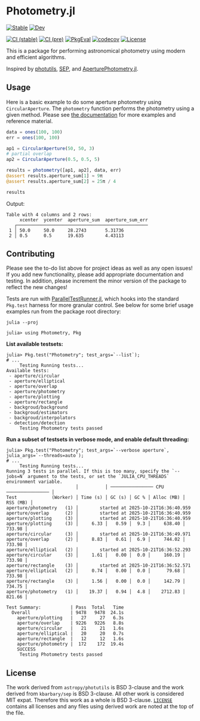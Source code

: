 # Photometry.jl

[![Stable](https://img.shields.io/badge/docs-stable-blue.svg)](https://juliaastro.org/Photometry/stable)
[![Dev](https://img.shields.io/badge/docs-dev-blue.svg)](https://juliaastro.org/Photometry.jl/dev)

[![CI (stable)](https://github.com/JuliaAstro/Photometry.jl/actions/workflows/ci_stable.yml/badge.svg)](https://github.com/JuliaAstro/Photometry.jl/actions/workflows/ci_stable.yml)
[![CI (pre)](https://github.com/JuliaAstro/Photometry.jl/actions/workflows/ci_pre.yml/badge.svg)](https://github.com/JuliaAstro/Photometry.jl/actions/workflows/ci_pre.yml)
[![PkgEval](https://juliaci.github.io/NanosoldierReports/pkgeval_badges/P/Photometry.svg)](https://juliaci.github.io/NanosoldierReports/pkgeval_badges/report.html)
[![codecov](https://codecov.io/gh/JuliaAstro/Photometry.jl/graph/badge.svg?token=lqTjxxg5dg)](https://codecov.io/gh/JuliaAstro/Photometry.jl)
[![License](https://img.shields.io/badge/License-BSD%203--Clause-orange.svg)](https://opensource.org/licenses/BSD-3-Clause)

This is a package for performing astronomical photometry using modern and efficient algorithms.

Inspired by [photutils](https://github.com/astropy/photutils), [SEP](https://github.com/kbarbary/sep), and [AperturePhotometry.jl](https://github.com/kbarbary/AperturePhotometry.jl).

## Usage

Here is a basic example to do some aperture photometry using `CircularAperture`. The `photometry` function performs the photometry using a given method. Please see [the documentation](https://JuliaAstro.github.io/Photometry.jl/dev) for more examples and reference material.

```julia
data = ones(100, 100)
err = ones(100, 100)

ap1 = CircularAperture(50, 50, 3)
# partial overlap
ap2 = CircularAperture(0.5, 0.5, 5)

results = photometry([ap1, ap2], data, err)
@assert results.aperture_sum[1] ≈ 9π
@assert results.aperture_sum[2] ≈ 25π / 4

results
```

Output:
```plain
Table with 4 columns and 2 rows:
     xcenter  ycenter  aperture_sum  aperture_sum_err
   ┌─────────────────────────────────────────────────
 1 │ 50.0     50.0     28.2743       5.31736
 2 │ 0.5      0.5      19.635        4.43113
```

## Contributing

Please see the to-do list above for project ideas as well as any open issues! If you add new functionality, please add appropriate documentation and testing. In addition, please increment the minor version of the package to reflect the new changes!

Tests are run with [ParallelTestRunner.jl](https://github.com/JuliaTesting/ParallelTestRunner.jl), which hooks into the standard `Pkg.test` harness for more granular control. See below for some brief usage examples run from the package root directory:

```julia-repl
julia --proj

julia> using Photometry, Pkg
```

**List available testsets:**

```julia-repl
julia> Pkg.test("Photometry"; test_args=`--list`);
# ...
     Testing Running tests...
Available tests:
 - aperture/circular
 - aperture/elliptical
 - aperture/overlap
 - aperture/photometry
 - aperture/plotting
 - aperture/rectangle
 - backgroud/background
 - backgroud/estimators
 - backgroud/interpolators
 - detection/detection
     Testing Photometry tests passed
```

**Run a subset of testsets in verbose mode, and enable default threading:**

```julia-repl
julia> Pkg.test("Photometry"; test_args=`--verbose aperture`, julia_args=`--threads=auto`);
# ...
     Testing Running tests...
Running 3 tests in parallel. If this is too many, specify the `--jobs=N` argument to the tests, or set the `JULIA_CPU_THREADS` environment variable.
                          │          │ ──────────────── CPU ──────────────── │
Test             (Worker) │ Time (s) │ GC (s) │ GC % │ Alloc (MB) │ RSS (MB) │
aperture/photometry   (1) │        started at 2025-10-21T16:36:40.959
aperture/overlap      (2) │        started at 2025-10-21T16:36:40.959
aperture/plotting     (3) │        started at 2025-10-21T16:36:40.959
aperture/plotting     (3) │     6.33 │   0.59 │  9.3 │     638.40 │   733.98 │
aperture/circular     (3) │        started at 2025-10-21T16:36:49.971
aperture/overlap      (2) │     8.83 │   0.61 │  6.9 │     744.02 │   733.98 │
aperture/elliptical   (2) │        started at 2025-10-21T16:36:52.293
aperture/circular     (3) │     1.61 │   0.00 │  0.0 │     160.19 │   733.98 │
aperture/rectangle    (3) │        started at 2025-10-21T16:36:52.571
aperture/elliptical   (2) │     0.74 │   0.00 │  0.0 │      79.68 │   733.98 │
aperture/rectangle    (3) │     1.56 │   0.00 │  0.0 │     142.79 │   734.75 │
aperture/photometry   (1) │    19.37 │   0.94 │  4.8 │    2712.83 │   821.66 │

Test Summary:           | Pass  Total   Time
  Overall               | 9478   9478  24.1s
    aperture/plotting   |   27     27   6.3s
    aperture/overlap    | 9226   9226   8.8s
    aperture/circular   |   21     21   1.6s
    aperture/elliptical |   20     20   0.7s
    aperture/rectangle  |   12     12   1.6s
    aperture/photometry |  172    172  19.4s
    SUCCESS
     Testing Photometry tests passed
```

## License

The work derived from `astropy/photutils` is BSD 3-clause and the work derived from `kbarbary/sep` is BSD 3-clause. All other work is considered MIT expat. Therefore this work as a whole is BSD 3-clause. [`LICENSE`](LICENSE) contains all licenses and any files using derived work are noted at the top of the file.

